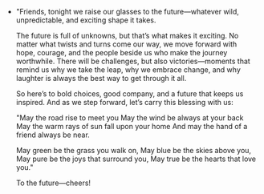 - "Friends, tonight we raise our glasses to the future—whatever wild, unpredictable, and exciting shape it takes.
  
  The future is full of unknowns, but that’s what makes it exciting. No matter what twists and turns come our way, we move forward with hope, courage, and the people beside us who make the journey worthwhile. There will be challenges, but also victories—moments that remind us why we take the leap, why we embrace change, and why laughter is always the best way to get through it all.
  
  So here’s to bold choices, good company, and a future that keeps us inspired. And as we step forward, let’s carry this blessing with us:
  
  "May the road rise to meet you
  May the wind be always at your back
  May the warm rays of sun fall upon your home
  And may the hand of a friend always be near.
  
  May green be the grass you walk on,
  May blue be the skies above you,
  May pure be the joys that surround you,
  May true be the hearts that love you."
  
  To the future—cheers!